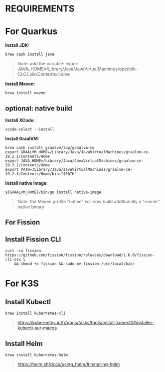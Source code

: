 
REQUIREMENTS
============

# For Quarkus

**Install JDK:**
```
brew cask install java
```

> Note: add the variable: export JAVA_HOME=/Library/Java/JavaVirtualMachines/openjdk-13.0.1.jdk/Contents/Home

**Install Maven:**
```
brew install maven
```

## optional: native build

**Install XCode:**
```
xcode-select --install
```
**Install GraalVM**:
```
brew cask install graalvm/tap/graalvm-ce
export GRAALVM_HOME=/Library/Java/JavaVirtualMachines/graalvm-ce-19.2.1/Contents/Home
export JAVA_HOME=/Library/Java/JavaVirtualMachines/graalvm-ce-19.2.1/Contents/Home
export PATH=/Library/Java/JavaVirtualMachines/graalvm-ce-19.2.1/Contents/Home/bin:"$PATH"
```
**Install native Image**:
```
${GRAALVM_HOME}/bin/gu install native-image
```

> Note: the Maven profile "native" will now build additionally a "runner" native binary 

## For Fission

## Install Fission CLI

```
curl -Lo fission https://github.com/fission/fission/releases/download/1.6.0/fission-cli-osx \
    && chmod +x fission && sudo mv fission /usr/local/bin/
```

# For K3S

## Install Kubectl
```
brew install kubernetes-cli
```

> https://kubernetes.io/fr/docs/tasks/tools/install-kubectl/#installer-kubectl-sur-macos

## Install Helm
```
brew install kubernetes-helm
```

> https://helm.sh/docs/using_helm/#installing-helm

